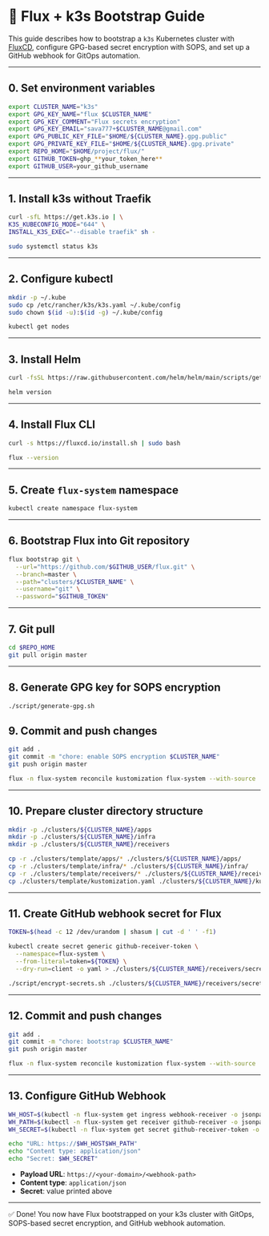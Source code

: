 # 🚀 Flux + k3s Bootstrap Guide

This guide describes how to bootstrap a `k3s` Kubernetes cluster with [FluxCD](https://fluxcd.io), configure GPG-based secret encryption with SOPS, and set up a GitHub webhook for GitOps automation.

---

## 0. Set environment variables

```sh
export CLUSTER_NAME="k3s"
export GPG_KEY_NAME="flux $CLUSTER_NAME"
export GPG_KEY_COMMENT="Flux secrets encryption"
export GPG_KEY_EMAIL="sava777+$CLUSTER_NAME@gmail.com"
export GPG_PUBLIC_KEY_FILE="$HOME/${CLUSTER_NAME}.gpg.public"
export GPG_PRIVATE_KEY_FILE="$HOME/${CLUSTER_NAME}.gpg.private"
export REPO_HOME="$HOME/project/flux/"
export GITHUB_TOKEN=ghp_**your_token_here**
export GITHUB_USER=your_github_username
```

---

## 1. Install k3s without Traefik

```sh
curl -sfL https://get.k3s.io | \
K3S_KUBECONFIG_MODE="644" \
INSTALL_K3S_EXEC="--disable traefik" sh -

sudo systemctl status k3s
```

---

## 2. Configure kubectl

```sh
mkdir -p ~/.kube
sudo cp /etc/rancher/k3s/k3s.yaml ~/.kube/config
sudo chown $(id -u):$(id -g) ~/.kube/config

kubectl get nodes
```

---

## 3. Install Helm

```sh
curl -fsSL https://raw.githubusercontent.com/helm/helm/main/scripts/get-helm-3 | bash

helm version
```

---

## 4. Install Flux CLI

```sh
curl -s https://fluxcd.io/install.sh | sudo bash

flux --version
```

---

## 5. Create `flux-system` namespace

```sh
kubectl create namespace flux-system
```

---

## 6. Bootstrap Flux into Git repository

```sh
flux bootstrap git \
  --url="https://github.com/$GITHUB_USER/flux.git" \
  --branch=master \
  --path="clusters/$CLUSTER_NAME" \
  --username="git" \
  --password="$GITHUB_TOKEN"
```

---

## 7. Git pull

```sh
cd $REPO_HOME
git pull origin master
```

---

## 8. Generate GPG key for SOPS encryption

```sh
./script/generate-gpg.sh
```

## 9. Commit and push changes

```sh
git add .
git commit -m "chore: enable SOPS encryption $CLUSTER_NAME"
git push origin master

flux -n flux-system reconcile kustomization flux-system --with-source
```

---

## 10. Prepare cluster directory structure

```sh
mkdir -p ./clusters/${CLUSTER_NAME}/apps
mkdir -p ./clusters/${CLUSTER_NAME}/infra
mkdir -p ./clusters/${CLUSTER_NAME}/receivers

cp -r ./clusters/template/apps/* ./clusters/${CLUSTER_NAME}/apps/
cp -r ./clusters/template/infra/* ./clusters/${CLUSTER_NAME}/infra/
cp -r ./clusters/template/receivers/* ./clusters/${CLUSTER_NAME}/receivers/
cp ./clusters/template/kustomization.yaml ./clusters/${CLUSTER_NAME}/kustomization.yaml
```

---

## 11. Create GitHub webhook secret for Flux

```sh
TOKEN=$(head -c 12 /dev/urandom | shasum | cut -d ' ' -f1)

kubectl create secret generic github-receiver-token \
  --namespace=flux-system \
  --from-literal=token=${TOKEN} \
  --dry-run=client -o yaml > ./clusters/${CLUSTER_NAME}/receivers/secret-github-receiver-token.yaml

./script/encrypt-secrets.sh ./clusters/${CLUSTER_NAME}/receivers/secret-github-receiver-token.yaml
```

---

## 12. Commit and push changes

```sh
git add .
git commit -m "chore: bootstrap $CLUSTER_NAME"
git push origin master

flux -n flux-system reconcile kustomization flux-system --with-source
```

---

## 13. Configure GitHub Webhook

```sh
WH_HOST=$(kubectl -n flux-system get ingress webhook-receiver -o jsonpath='{.spec.rules[0].host}')
WH_PATH=$(kubectl -n flux-system get receiver github-receiver -o jsonpath='{.status.webhookPath}')
WH_SECRET=$(kubectl -n flux-system get secret github-receiver-token -o jsonpath='{.data.token}' | base64 -d; echo)

echo "URL: https://$WH_HOST$WH_PATH"
echo "Content type: application/json"
echo "Secret: $WH_SECRET"
```

* **Payload URL**: `https://<your-domain>/<webhook-path>`
* **Content type**: `application/json`
* **Secret**: value printed above

---

✅ Done! You now have Flux bootstrapped on your k3s cluster with GitOps, SOPS-based secret encryption, and GitHub webhook automation.
